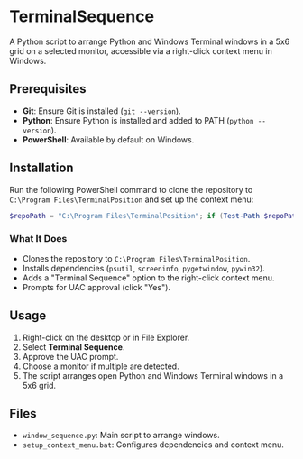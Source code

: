 # TerminalSequence

A Python script to arrange Python and Windows Terminal windows in a 5x6 grid on a selected monitor, accessible via a right-click context menu in Windows.

## Prerequisites

- **Git**: Ensure Git is installed (`git --version`).
- **Python**: Ensure Python is installed and added to PATH (`python --version`).
- **PowerShell**: Available by default on Windows.

## Installation

Run the following PowerShell command to clone the repository to `C:\Program Files\TerminalPosition` and set up the context menu:

```powershell
$repoPath = "C:\Program Files\TerminalPosition"; if (Test-Path $repoPath) { Remove-Item -Recurse -Force $repoPath }; git clone https://github.com/vikassharma545/TerminalSequence.git $repoPath; cd $repoPath; Start-Process cmd.exe -ArgumentList "/c setup_context_menu.bat" -Verb RunAs
```

### What It Does

- Clones the repository to `C:\Program Files\TerminalPosition`.
- Installs dependencies (`psutil`, `screeninfo`, `pygetwindow`, `pywin32`).
- Adds a "Terminal Sequence" option to the right-click context menu.
- Prompts for UAC approval (click "Yes").

## Usage

1. Right-click on the desktop or in File Explorer.
2. Select **Terminal Sequence**.
3. Approve the UAC prompt.
4. Choose a monitor if multiple are detected.
5. The script arranges open Python and Windows Terminal windows in a 5x6 grid.

## Files

- `window_sequence.py`: Main script to arrange windows.
- `setup_context_menu.bat`: Configures dependencies and context menu.